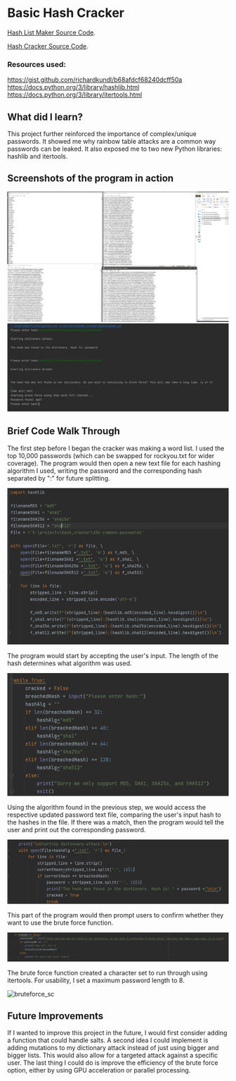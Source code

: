 
# Basic Hash Cracker
[Hash List Maker Source Code](./HashListMaker.py).

[Hash Cracker Source Code](./HashCracker.py).


### Resources used:

https://gist.github.com/richardkundl/b68afdcf68240dcff50a
https://docs.python.org/3/library/hashlib.html
https://docs.python.org/3/library/itertools.html

## What did I learn?
This project further reinforced the importance of complex/unique passwords. It showed me why rainbow table attacks are a common way passwords can be leaked. It also exposed me to two new Python libraries: hashlib and itertools.



## Screenshots of the program in action
![Intraction_Screenshot.PNG](./Hashing_passwordlists.png) ![UI_Screenshot.PNG](./cracker_inaction.PNG)


## Brief Code Walk Through

The first step before I began the cracker was making a word list. I used the top 10,000 passwords (which can be swapped for rockyou.txt for wider coverage). The program would then open a new text file for each hashing algorithm I used, writing the password and the corresponding hash separated by ":" for future splitting.

![HashMaker_sc.PNG](./hashMaker_sc.PNG)



The program would start by accepting the user's input. The length of the hash determines what algorithm was used.

![hashAlg_check.PNG](./hashAlg_check.PNG)



Using the algorithm found in the previous step, we would access the respective updated password text file, comparing the user's input hash to the hashes in the file. If there was a match, then the program would tell the user and print out the corresponding password.

![Check_dictionary.PNG](./Check_dictionary.PNG)



This part of the program would then prompt users to confirm whether they want to use the brute force function.

![Run_bruteforce.PNG](./Run_bruteforce.PNG)



The brute force function created a character set to run through using itertools. For usability, I set a maximum password length to 8.

![bruteforce_sc](./bruteforce_sc)



## Future Improvements

If I wanted to improve this project in the future, I would first consider adding a function that could handle salts. A second idea I could implement is adding mutations to my dictionary attack instead of just using bigger and bigger lists. This would also allow for a targeted attack against a specific user. The last thing I could do is improve the efficiency of the brute force option, either by using GPU acceleration or parallel processing.






```
